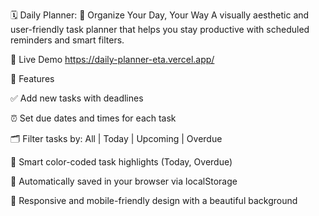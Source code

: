 🗓️ Daily Planner: 📅 Organize Your Day, Your Way
A visually aesthetic and user-friendly task planner that helps you stay productive with scheduled reminders and smart filters.

🔗 Live Demo https://daily-planner-eta.vercel.app/

📌 Features


✅ Add new tasks with deadlines

⏰ Set due dates and times for each task

🗂️ Filter tasks by: All | Today | Upcoming | Overdue

🧠 Smart color-coded task highlights (Today, Overdue)

💾 Automatically saved in your browser via localStorage

🎨 Responsive and mobile-friendly design with a beautiful background

